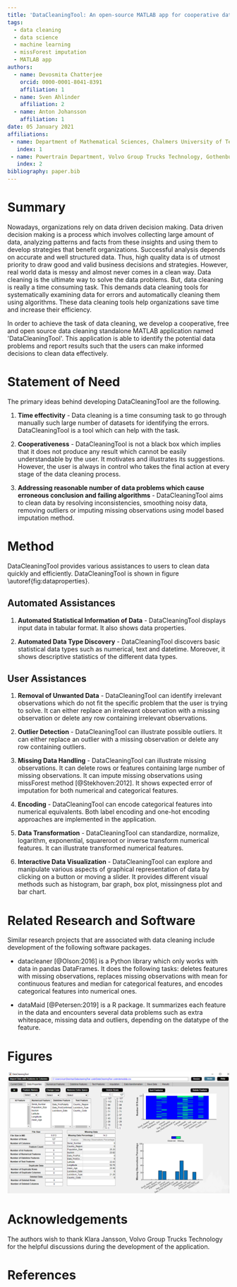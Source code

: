 ```yaml
---
title: 'DataCleaningTool: An open-source MATLAB app for cooperative data cleaning'
tags:
  - data cleaning
  - data science
  - machine learning
  - missForest imputation
  - MATLAB app
authors:
  - name: Devosmita Chatterjee
    orcid: 0000-0001-8041-8391
    affiliation: 1
  - name: Sven Ahlinder
    affiliation: 2
  - name: Anton Johansson
    affiliation: 1
date: 05 January 2021
affiliations:
 - name: Department of Mathematical Sciences, Chalmers University of Technology, Gothenburg, Sweden
   index: 1
 - name: Powertrain Department, Volvo Group Trucks Technology, Gothenburg, Sweden
   index: 2
bibliography: paper.bib
---
```


# Summary
Nowadays, organizations rely on data driven decision making. Data driven decision making is a process which involves collecting large amount of data, analyzing patterns and facts from these insights and using them to develop strategies that benefit organizations. Successful analysis depends on accurate and well structured data. Thus, high quality data is of utmost priority to draw good and valid business decisions and strategies. However, real world data is messy and almost never comes in a clean way. Data cleaning is the ultimate way to solve the data problems. But, data cleaning is really a time consuming task. This demands data cleaning tools for systematically examining data for errors and automatically cleaning them using algorithms. These data cleaning tools help organizations save time and increase their efficiency. 

In order to achieve the task of data cleaning, we develop a cooperative, free and open source data cleaning standalone MATLAB application named 'DataCleaningTool'. This application is able to identify the potential data problems and report results such that the users can make informed decisions to clean data effectively.


# Statement of Need

The primary ideas behind developing DataCleaningTool are the following.

1. **Time effectivity** - Data cleaning is a time consuming task to go through manually such large number of datasets for identifying the errors. DataCleaningTool is a tool which can help with the task.

2. **Cooperativeness** - DataCleaningTool is not a black box which implies that it does not produce any result which cannot be easily understandable by the user. It motivates and illustrates its suggestions. However, the user is always in control who takes the final action at every stage of the data cleaning process.

3. **Addressing reasonable number of data problems which cause erroneous conclusion and failing algorithms** - DataCleaningTool aims to clean data by resolving inconsistencies, smoothing noisy data, removing outliers or imputing missing observations using model based imputation method.

# Method
DataCleaningTool provides various assistances to users to clean data quickly and efficiently. DataCleaningTool is shown in figure \autoref{fig:dataproperties}.

## Automated Assistances

1. **Automated Statistical Information of Data** - DataCleaningTool displays input data in tabular format. It also shows data properties.

2. **Automated Data Type Discovery** - DataCleaningTool discovers basic statistical data types such as numerical, text and datetime. Moreover, it shows descriptive statistics of the different data types.

## User Assistances
1. **Removal of Unwanted Data** - DataCleaningTool can identify irrelevant observations which do not fit the specific problem that the user is trying to solve. It can either replace an irrelevant observation with a missing observation or delete any row containing irrelevant observations.

2. **Outlier Detection** - DataCleaningTool can illustrate possible outliers. It can either replace an outlier with a missing observation or delete any row containing outliers.

3. **Missing Data Handling** - DataCleaningTool can illustrate missing observations. It can delete rows or features containing large number of missing observations. It can impute missing observations using missForest method [@Stekhoven:2012]. It shows expected error of imputation for both numerical and categorical features.

4. **Encoding** - DataCleaningTool can encode categorical features into numerical equivalents. Both label encoding and one-hot encoding approaches are implemented in the application.

5. **Data Transformation** - DataCleaningTool can standardize, normalize, logarithm, exponential, squareroot or inverse transform numerical features. It can illustrate transformed numerical features.

6. **Interactive Data Visualization** - DataCleaningTool can explore and manipulate various aspects of graphical representation of data by clicking on a button or moving a slider. It provides different visual methods such as histogram, bar graph, box plot, missingness plot and bar chart.

# Related Research and Software
Similar research projects that are associated with data cleaning include development of the following software packages. 

* datacleaner [@Olson:2016] is a Python library which only works with data in pandas DataFrames.  It does the following tasks: deletes features with missing observations, replaces missing observations with mean for continuous features and median for categorical features, and encodes categorical features into numerical ones.

* dataMaid [@Petersen:2019] is a R package. It summarizes each feature in the data and encounters several data problems such as extra whitespace, missing data and outliers, depending on the datatype of the feature. 

# Figures

![Data Properties Widget. DataCleaningTool consists of multiple widgets and buttons. Each widget illustrates its corresponding data cleaning mechanism and each button aims to deal with a specific data problem. \label{fig:dataproperties}](dataproperties.png)

# Acknowledgements

The authors wish to thank Klara Jansson, Volvo Group Trucks Technology for the helpful discussions during the development of the application.

# References







